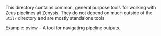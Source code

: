 This directory contains common, general purpose tools for working with Zeus pipelines at Zenysis. They do not depend on much outside of the `util/` directory and are mostly standalone tools.

Example:
pview - A tool for navigating pipeline outputs.
